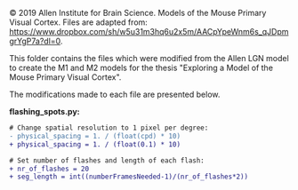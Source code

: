 © 2019 Allen Institute for Brain Science. Models of the Mouse Primary Visual Cortex. 
Files are adapted from: https://www.dropbox.com/sh/w5u31m3hq6u2x5m/AACpYpeWnm6s_qJDpmgrYgP7a?dl=0.

This folder contains the files which were modified from the Allen LGN model
to create the M1 and M2 models for the thesis "Exploring a Model of the Mouse Primary Visual Cortex".


The modifications made to each file are presented below.

**flashing_spots.py:**

```diff
# Change spatial resolution to 1 pixel per degree:
- physical_spacing = 1. / (float(cpd) * 10)
+ physical_spacing = 1. / (float(0.1) * 10)  

# Set number of flashes and length of each flash:
+ nr_of_flashes = 20
+ seg_length = int((numberFramesNeeded-1)/(nr_of_flashes*2))



```

